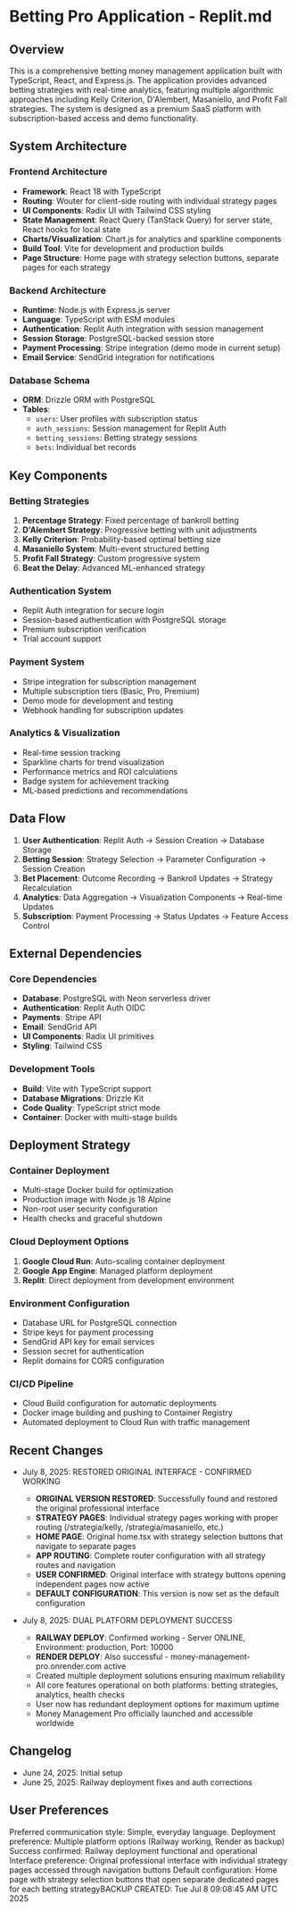 # Betting Pro Application - Replit.md

## Overview

This is a comprehensive betting money management application built with TypeScript, React, and Express.js. The application provides advanced betting strategies with real-time analytics, featuring multiple algorithmic approaches including Kelly Criterion, D'Alembert, Masaniello, and Profit Fall strategies. The system is designed as a premium SaaS platform with subscription-based access and demo functionality.

## System Architecture

### Frontend Architecture
- **Framework**: React 18 with TypeScript
- **Routing**: Wouter for client-side routing with individual strategy pages
- **UI Components**: Radix UI with Tailwind CSS styling
- **State Management**: React Query (TanStack Query) for server state, React hooks for local state
- **Charts/Visualization**: Chart.js for analytics and sparkline components
- **Build Tool**: Vite for development and production builds
- **Page Structure**: Home page with strategy selection buttons, separate pages for each strategy

### Backend Architecture
- **Runtime**: Node.js with Express.js server
- **Language**: TypeScript with ESM modules
- **Authentication**: Replit Auth integration with session management
- **Session Storage**: PostgreSQL-backed session store
- **Payment Processing**: Stripe integration (demo mode in current setup)
- **Email Service**: SendGrid integration for notifications

### Database Schema
- **ORM**: Drizzle ORM with PostgreSQL
- **Tables**:
  - `users`: User profiles with subscription status
  - `auth_sessions`: Session management for Replit Auth
  - `betting_sessions`: Betting strategy sessions
  - `bets`: Individual bet records

## Key Components

### Betting Strategies
1. **Percentage Strategy**: Fixed percentage of bankroll betting
2. **D'Alembert Strategy**: Progressive betting with unit adjustments
3. **Kelly Criterion**: Probability-based optimal betting size
4. **Masaniello System**: Multi-event structured betting
5. **Profit Fall Strategy**: Custom progressive system
6. **Beat the Delay**: Advanced ML-enhanced strategy

### Authentication System
- Replit Auth integration for secure login
- Session-based authentication with PostgreSQL storage
- Premium subscription verification
- Trial account support

### Payment System
- Stripe integration for subscription management
- Multiple subscription tiers (Basic, Pro, Premium)
- Demo mode for development and testing
- Webhook handling for subscription updates

### Analytics & Visualization
- Real-time session tracking
- Sparkline charts for trend visualization
- Performance metrics and ROI calculations
- Badge system for achievement tracking
- ML-based predictions and recommendations

## Data Flow

1. **User Authentication**: Replit Auth → Session Creation → Database Storage
2. **Betting Session**: Strategy Selection → Parameter Configuration → Session Creation
3. **Bet Placement**: Outcome Recording → Bankroll Updates → Strategy Recalculation
4. **Analytics**: Data Aggregation → Visualization Components → Real-time Updates
5. **Subscription**: Payment Processing → Status Updates → Feature Access Control

## External Dependencies

### Core Dependencies
- **Database**: PostgreSQL with Neon serverless driver
- **Authentication**: Replit Auth OIDC
- **Payments**: Stripe API
- **Email**: SendGrid API
- **UI Components**: Radix UI primitives
- **Styling**: Tailwind CSS

### Development Tools
- **Build**: Vite with TypeScript support
- **Database Migrations**: Drizzle Kit
- **Code Quality**: TypeScript strict mode
- **Container**: Docker with multi-stage builds

## Deployment Strategy

### Container Deployment
- Multi-stage Docker build for optimization  
- Production image with Node.js 18 Alpine
- Non-root user security configuration
- Health checks and graceful shutdown

### Cloud Deployment Options
1. **Google Cloud Run**: Auto-scaling container deployment
2. **Google App Engine**: Managed platform deployment
3. **Replit**: Direct deployment from development environment

### Environment Configuration
- Database URL for PostgreSQL connection
- Stripe keys for payment processing
- SendGrid API key for email services
- Session secret for authentication
- Replit domains for CORS configuration

### CI/CD Pipeline
- Cloud Build configuration for automatic deployments
- Docker image building and pushing to Container Registry
- Automated deployment to Cloud Run with traffic management

## Recent Changes

- July 8, 2025: RESTORED ORIGINAL INTERFACE - CONFIRMED WORKING
  - **ORIGINAL VERSION RESTORED**: Successfully found and restored the original professional interface
  - **STRATEGY PAGES**: Individual strategy pages working with proper routing (/strategia/kelly, /strategia/masaniello, etc.)
  - **HOME PAGE**: Original home.tsx with strategy selection buttons that navigate to separate pages
  - **APP ROUTING**: Complete router configuration with all strategy routes and navigation
  - **USER CONFIRMED**: Original interface with strategy buttons opening independent pages now active
  - **DEFAULT CONFIGURATION**: This version is now set as the default configuration
  
- July 8, 2025: DUAL PLATFORM DEPLOYMENT SUCCESS
  - **RAILWAY DEPLOY**: Confirmed working - Server ONLINE, Environment: production, Port: 10000
  - **RENDER DEPLOY**: Also successful - money-management-pro.onrender.com active
  - Created multiple deployment solutions ensuring maximum reliability
  - All core features operational on both platforms: betting strategies, analytics, health checks
  - User now has redundant deployment options for maximum uptime
  - Money Management Pro officially launched and accessible worldwide

## Changelog

- June 24, 2025: Initial setup
- June 25, 2025: Railway deployment fixes and auth corrections

## User Preferences

Preferred communication style: Simple, everyday language.
Deployment preference: Multiple platform options (Railway working, Render as backup)
Success confirmed: Railway deployment functional and operational
Interface preference: Original professional interface with individual strategy pages accessed through navigation buttons
Default configuration: Home page with strategy selection buttons that open separate dedicated pages for each betting strategyBACKUP CREATED: Tue Jul  8 09:08:45 AM UTC 2025
